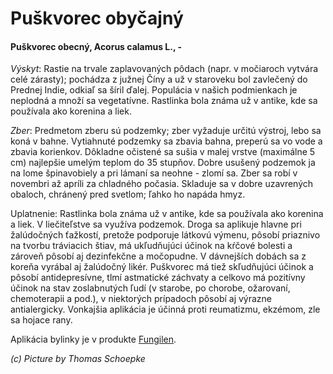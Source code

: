 Puškvorec obyčajný
==================

#### Puškvorec obecný, Acorus calamus L., -

*Výskyt*: Rastie na trvale zaplavovaných pôdach (napr. v močiaroch vytvára celé
zárasty); pochádza z južnej Číny a už v staroveku bol zavlečený do Prednej
Indie, odkiaľ sa šíril ďalej. Populácia v našich podmienkach je neplodná a množí
sa vegetatívne. Rastlinka bola známa už v antike, kde sa používala ako korenina
a liek.

*Zber*: Predmetom zberu sú podzemky; zber vyžaduje určitú výstroj, lebo sa koná
v bahne. Vytiahnuté podzemky sa zbavia bahna, preperú sa vo vode a zbavia
korienkov. Dôkladne očistené sa sušia v malej vrstve (maximálne 5 cm) najlepšie
umelým teplom do 35 stupňov. Dobre usušený podzemok ja na lome špinavobiely a
pri lámaní sa neohne - zlomí sa. Zber sa robí v novembri až apríli za chladného
počasia. Skladuje sa v dobre uzavrených obaloch, chránený pred svetlom; ľahko ho
napáda hmyz.

Uplatnenie: Rastlinka bola známa už v antike, kde sa používala ako korenina a
liek. V liečiteľstve sa využíva podzemok. Droga sa aplikuje hlavne pri
žalúdočných ťažkostí, pretože podporuje látkovú výmenu, pôsobí priaznivo na
tvorbu tráviacich štiav, má ukľudňujúci účinok na kŕčové bolesti a zároveň
pôsobí aj dezinfekčne a močopudne. V dávnejších dobách sa z koreňa vyrábal aj
žalúdočný likér. Puškvorec má tiež skľudňujúci účinok a pôsobí antidepresívne,
tlmí astmatické záchvaty a celkovo má pozitívny účinok na stav zoslabnutých ľudí
(v starobe, po chorobe, ožarovaní, chemoterapii a pod.), v niektorých prípadoch
pôsobí aj výrazne antialergicky. Vonkajšia aplikácia je účinná proti reumatizmu,
ekzémom, zle sa hojace rany.

Aplikácia bylinky je v produkte [Fungilen](/sip/elixiry/duhovy-fungilen).

*(c) Picture by Thomas Schoepke*
